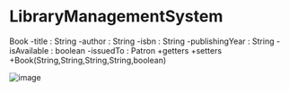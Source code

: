 # LibraryManagementSystem

Book
-title : String
-author : String
-isbn : String
-publishingYear : String
-isAvailable : boolean
-issuedTo : Patron
+getters
+setters
+Book(String,String,String,String,boolean)

![image](https://github.com/user-attachments/assets/2f8e8edf-d2d1-43df-bd7c-3489419d725c)
